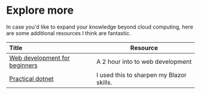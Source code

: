 # Explore more

In case you'd like to expand your knowledge beyond cloud computing, here are some additional resources I think are fantastic.

| Title                     | Resource                                                                                                                                               |
 | :------------------------ | ------------------------------------------------------------------------------------------------------------------------------------------------------ |
 | [Web development for beginners](https://docs.microsoft.com/en-us/learn/paths/web-development-101/)| A 2 hour into to web development                                              |
 | [Practical dotnet](https://practicaldotnet.io/)             | I used this to sharpen my Blazor skills. |
 

